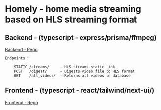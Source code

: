 # Homely - home media streaming based on HLS streaming format

## **Backend - (typescript - express/prisma/ffmpeg)**

[Backend - Repo](https://github.com/crushr3sist/homely/tree/main/)

```
Endpoints :

    STATIC /streams/     - HLS streams static link
    POST   /digest/      - Digests video file to HLS format
    GET    /all_videos/  - Returns all videos in database
```

## **Frontend - (typescript - react/tailwind/next-ui/)**

[Frontend - Repo](https://github.com/crushr3sist/homely/tree/main/)

